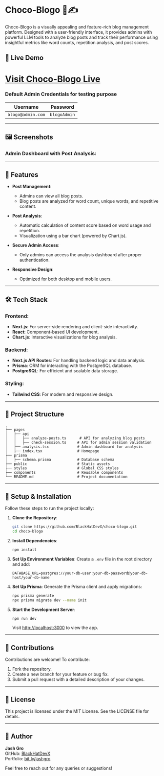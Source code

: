 # Choco-Blogo 🍫✍️

Choco-Blogo is a visually appealing and feature-rich blog management platform. Designed with a user-friendly interface, it provides admins with powerful LLM tools to analyze blog posts and track their performance using insightful metrics like word counts, repetition analysis, and post scores.

## 🔗 Live Demo

# [Visit Choco-Blogo Live](https://choco-blogo.vercel.app/)

### Default Admin Credentials for testing purpose

| **Username**      | **Password** |
| ----------------- | ------------ |
| `blogo@admin.com` | `blogoAdmin` |

---

## 🖼️ Screenshots

### Admin Dashboard with Post Analysis:

---

## 🚀 Features

- **Post Management**:

  - Admins can view all blog posts.
  - Blog posts are analyzed for word count, unique words, and repetitive content.

- **Post Analysis**:

  - Automatic calculation of content score based on word usage and repetition.
  - Visualization using a bar chart (powered by Chart.js).

- **Secure Admin Access**:

  - Only admins can access the analysis dashboard after proper authentication.

- **Responsive Design**:
  - Optimized for both desktop and mobile users.

---

## 🛠️ Tech Stack

### Frontend:

- **Next.js**: For server-side rendering and client-side interactivity.
- **React**: Component-based UI development.
- **Chart.js**: Interactive visualizations for blog analysis.

### Backend:

- **Next.js API Routes**: For handling backend logic and data analysis.
- **Prisma**: ORM for interacting with the PostgreSQL database.
- **PostgreSQL**: For efficient and scalable data storage.

### Styling:

- **Tailwind CSS**: For modern and responsive design.

---

## 📂 Project Structure

```
.
├── pages
│   ├── api
│   │   ├── analyze-posts.ts      # API for analyzing blog posts
│   │   ├── check-session.ts     # API for admin session validation
│   ├── analysis.tsx             # Admin dashboard for analysis
│   ├── index.tsx                # Homepage
├── prisma
│   ├── schema.prisma            # Database schema
├── public                       # Static assets
├── styles                       # Global CSS styles
├── components                   # Reusable components
└── README.md                    # Project documentation
```

---

## 🔧 Setup & Installation

Follow these steps to run the project locally:

1. **Clone the Repository**:

   ```bash
   git clone https://github.com/BlackHatDevX/choco-blogo.git
   cd choco-blogo
   ```

2. **Install Dependencies**:

   ```bash
   npm install
   ```

3. **Set Up Environment Variables**:
   Create a `.env` file in the root directory and add:

   ```env
   DATABASE_URL=postgres://your-db-user:your-db-password@your-db-host/your-db-name
   ```

4. **Set Up Prisma**:
   Generate the Prisma client and apply migrations:

   ```bash
   npx prisma generate
   npx prisma migrate dev --name init
   ```

5. **Start the Development Server**:
   ```bash
   npm run dev
   ```
   Visit [http://localhost:3000](http://localhost:3000) to view the app.

---

## 🤝 Contributions

Contributions are welcome! To contribute:

1. Fork the repository.
2. Create a new branch for your feature or bug fix.
3. Submit a pull request with a detailed description of your changes.

---

## 📝 License

This project is licensed under the MIT License. See the LICENSE file for details.

---

## 👤 Author

**Jash Gro**  
GitHub: [BlackHatDevX](https://github.com/BlackHatDevX)  
Portfolio: [bit.ly/jashgro](https://bit.ly/jashgro)

Feel free to reach out for any queries or suggestions!
